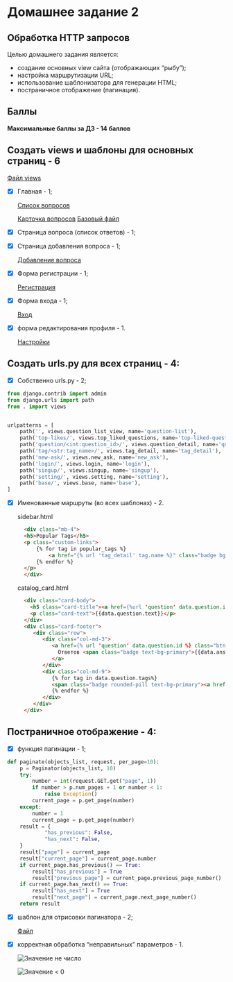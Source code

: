 Домашнее задание 2
====

Обработка HTTP запросов
----
Целью домашнего задания является:

- создание основных view сайта (отображающих “рыбу”);
- настройка маршрутизации URL;
- использование шаблонизатора для генерации HTML;
- постраничное отображение (пагинация).


Баллы
---

**Максимальные баллы за ДЗ - 14 баллов**

Создать views и шаблоны для основных страниц - 6
---
[Файл views](../../views.py)

- [X] Главная - 1;
  
  [Список вопросов](../../templates/questions.html)


  [Карточка вопросов](../../templates/question.html)
  [Базовый файл](../../templates/base.html)
  
- [X] Страница вопроса (список ответов) - 1;

- [X] Страница добавления вопроса - 1;

  [Добавление вопроса](../../templates/ask.html)


- [X] Форма регистрации - 1;

  [Регистрация](../../templates/singup.html)

  
- [X] Форма входа - 1;
  
  [Вход](../../templates/login.html)

  
- [X] форма редактирования профиля - 1.
  
  [Настройки](../../templates/setting.html)



Создать urls.py для всех страниц - 4:
---

- [X] Собственно urls.py - 2;
  
``` python
from django.contrib import admin
from django.urls import path
from . import views


urlpatterns = [
    path('', views.question_list_view, name='question-list'),
    path('top-likes/', views.top_liked_questions, name='top-liked-questions'),
    path('question/<int:question_id>/', views.question_detail, name='question_detail'),
    path('tag/<str:tag_name>/', views.tag_detail, name='tag_detail'),
    path('new-ask/', views.new_ask, name='new_ask'),
    path('login/', views.login, name='login'),
    path('singup/', views.singup, name='singup'),
    path('setting/', views.setting, name='setting'),
    path('base/', views.base, name='base'),
]
```
- [X] Именованные маршруты (во всех шаблонах) - 2.
  
  sidebar.html
  ``` html
    <div class="mb-4">
    <h5>Popular Tags</h5>
    <p class="custom-links">
        {% for tag in popular_tags %}
            <a href="{% url 'tag_detail' tag.name %}" class="badge bg-secondary">{{ tag.name }}</a> 
        {% endfor %}
    </p>
    </div>
  ```

  catalog_card.html
  ```html
    <div class="card-body">
      <h5 class="card-title"><a href={%url 'question' data.question.id%}>{{data.question.title}}</a></h5>
      <p class="card-text">{{data.question.text}}</p>
    </div>
    <div class="card-footer">
       <div class="row">
          <div class="col-md-3">
             <a href={% url 'question' data.question.id %} class="btn btn-outline-primary">
               Ответов <span class="badge text-bg-primary">{{data.answers_amount}}</span>
             </a>
          </div>
          <div class="col-md-9">
             {% for tag in data.question.tags%}
             <span class="badge rounded-pill text-bg-primary"><a href={% url 'tag' tag %} class="tag">{{tag}}</a></span>
             {% endfor %}
          </div>
       </div>
    </div>
  ```


Постраничное отображение - 4:
---

- [X] функция пагинации - 1;
```python
def paginate(objects_list, request, per_page=10):
    p = Paginator(objects_list, 10)
    try:
        number = int(request.GET.get("page", 1))
        if number > p.num_pages + 1 or number < 1:
            raise Exception()
        current_page = p.get_page(number)
    except:
        number = 1
        current_page = p.get_page(number)
    result = {
            "has_previous": False,
            "has_next": False,
    }
    result["page"] = current_page
    result["current_page"] = current_page.number
    if current_page.has_previous() == True:
        result["has_previous"] = True
        result["previous_page"] = current_page.previous_page_number()
    if current_page.has_next() == True:
        result["has_next"] = True
        result["next_page"] = current_page.next_page_number()
    return result
```
- [X] шаблон для отрисовки пагинатора - 2;
  
  [Файл](./ask_larin/templates/paginator.html)

- [X] корректная обработка “неправильных” параметров - 1.
  
  ![Значение не число](./img/lab2_1.png)

  ![Значение < 0](./img/lab2_2.png)


